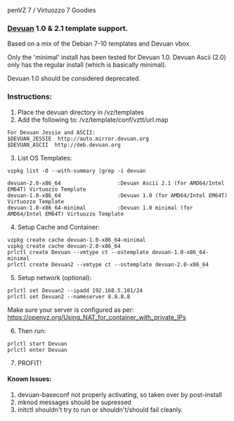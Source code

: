 penVZ 7 / Virtuozzo 7 Goodies


### [Devuan](https://devuan.org/) 1.0 & 2.1 template support.
Based on a mix of the Debian 7-10 templates and Devuan vbox.

Only the 'minimal' install has been tested for Devuan 1.0.
Devuan Ascii (2.0) only has the regular install (which is basically minimal).

Devuan 1.0 should be considered deprecated.

### Instructions:

1. Place the devuan directory in /vz/templates
2. Add the following to: /vz/template/conf/vztt/url.map

```
For Devuan Jessie and ASCII:
$DEVUAN_JESSIE  http://auto.mirror.devuan.org
$DEVUAN_ASCII  http://deb.devuan.org
```
  
3. List OS Templates:
```
vzpkg list -O --with-summary |grep -i devuan

devuan-2.0-x86_64                  :Devuan Ascii 2.1 (for AMD64/Intel EM64T) Virtuozzo Template
devuan-1.0-x86_64                  :Devuan 1.0 (for AMD64/Intel EM64T) Virtuozzo Template
devuan-1.0-x86_64-minimal          :Devuan 1.0 minimal (for AMD64/Intel EM64T) Virtuozzo Template
```

4. Setup Cache and Container:
```
vzpkg create cache devuan-1.0-x86_64-minimal
vzpkg create cache devuan-2.0-x86_64
prlctl create Devuan --vmtype ct --ostemplate devuan-1.0-x86_64-minimal
prlctl create Devuan2 --vmtype ct --ostemplate devuan-2.0-x86_64
```

5. Setup network (optional):
```
prlctl set Devuan2 --ipadd 192.168.5.101/24
prlctl set Devuan2 --nameserver 8.8.8.8
```

Make sure your server is configured as per: https://openvz.org/Using_NAT_for_container_with_private_IPs

6. Then run:
```
prlctl start Devuan
prlctl enter Devuan
```

7. PROFIT!


#### Known Issues:

1. devuan-baseconf not properly activating, so taken over by post-install
2. mknod messages should be supressed
3. initctl shouldn't try to run or shouldn't/should fail cleanly.

